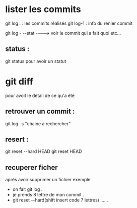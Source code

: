 # lister les commits 
git log : : les commits réalisés 
git log-1 : info du renier commit

git log - --stat 
----> voir le commit qui a fait quoi etc...

## status : 
git status pour avoir un statut 

# git diff 
pour avoit le detail de ce qu'a été

## retrouver un commit : 
git log -s "chaine à rechercher"

## resert : 
git reset --hard HEAD 
git reset HEAD

## recuperer ficher 
aprés avoir supprimer un fichier exemple 
+ on fait git log .
+ je prends 8 lettre de mon commit .
+ git reset --hard(shift insert code 7 lettres) ......


